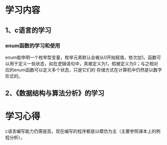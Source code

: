 # 学习内容
## 1、c语言的学习
### enum函数的学习和使用
enum能申明一个枚举型变量，枚举元素默认会被从0开始赋值，依次加1。函数可以用于定义一些状态，如在逻辑语句中，真被定义为1，假被定义为0；与之相对应的enum函数可以定义多个状态，只是它们的
存储方式在计算机中仍然是以数字形式的。
## 2、《数据结构与算法分析》的学习
# 学习心得
c语言编写能力仍需提高，现在编写的程序都是以模仿为主（主要参照课本上的例程分析）。
